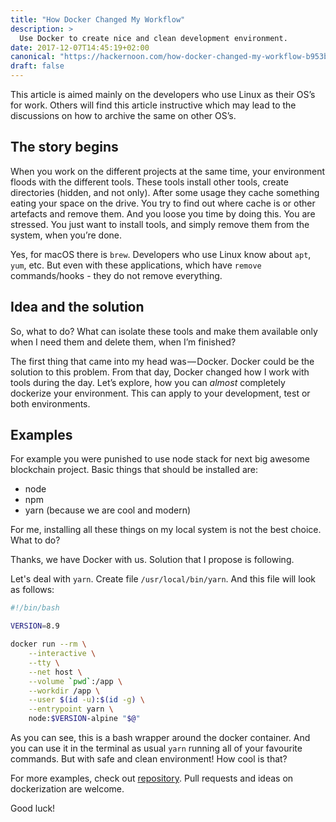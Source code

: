 ```yaml
---
title: "How Docker Changed My Workflow"
description: >
  Use Docker to create nice and clean development environment.
date: 2017-12-07T14:45:19+02:00
canonical: "https://hackernoon.com/how-docker-changed-my-workflow-b953b79b73ff"
draft: false
---
```


This article is aimed mainly on the developers who use Linux as their OS’s for work.
Others will find this article instructive which may lead to the discussions on how to archive the same on other OS’s.

## The story begins

When you work on the different projects at the same time, your environment floods with the different tools.
These tools install other tools, create directories (hidden, and not only).
After some usage they cache something eating your space on the drive.
You try to find out where cache is or other artefacts and remove them. And you loose you time by doing this.
You are stressed.
You just want to install tools, and simply remove them from the system, when you’re done.

Yes, for macOS there is `brew`.
Developers who use Linux know about `apt`, `yum`, etc.
But even with these applications, which have `remove` commands/hooks - they do not remove everything.

## Idea and the solution

So, what to do?
What can isolate these tools and make them available only when I need them and delete them, when I’m finished?

The first thing that came into my head was — Docker.
Docker could be the solution to this problem.
From that day, Docker changed how I work with tools during the day.
Let’s explore, how you can *almost* completely dockerize your environment.
This can apply to your development, test or both environments.

## Examples

For example you were punished to use node stack for next big awesome blockchain project.
Basic things that should be installed are:

- node
- npm
- yarn (because we are cool and modern)

For me, installing all these things on my local system is not the best choice.
What to do?

Thanks, we have Docker with us.
Solution that I propose is following.

Let's deal with `yarn`.
Create file `/usr/local/bin/yarn`.
And this file will look as follows:

```bash
#!/bin/bash

VERSION=8.9

docker run --rm \
    --interactive \
    --tty \
    --net host \
    --volume `pwd`:/app \
    --workdir /app \
    --user $(id -u):$(id -g) \
    --entrypoint yarn \
    node:$VERSION-alpine "$@"
```

As you can see, this is a bash wrapper around the docker container.
And you can use it in the terminal as usual `yarn`  running all of your favourite commands.
But with safe and clean environment! How cool is that?

For more examples, check out [repository](https://github.com/skibish/dockerized).
Pull requests and ideas on dockerization are welcome.

Good luck!
